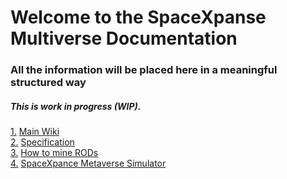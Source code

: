 # Welcome to the SpaceXpanse Multiverse Documentation

### All the information will be placed here in a meaningful structured way 

##### This is work in progress (WIP).
[1.](#Wiki) [Main Wiki](https://github.com/SpaceXpanse/Documentation/wiki "Wiki" )  
[2.](#Specification) [Specification](https://github.com/spacexpanse/rod-core-wallet/tree/0.6.8/doc/spacexpanse "Specification" )  
[3.](#How-to-mine-RODs) [How to mine RODs](https://github.com/SpaceXpanse/Documentation/wiki/How-to-mine-RODs)  
[4.](#SpaceXpance-Metaverse-Simulator) [SpaceXpance Metaverse Simulator](https://github.com/SpaceXpanse/Metaverse/wiki)  
